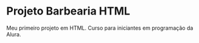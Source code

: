 # Projeto Barbearia HTML
 Meu primeiro projeto em HTML. Curso para iniciantes em programação da Alura.
